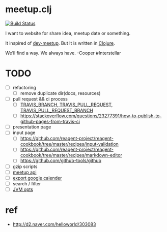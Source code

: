 meetup.clj
==========

[![Build Status](https://travis-ci.org/netpyoung/meetup.clj.svg?branch=master)](https://travis-ci.org/netpyoung/meetup.clj)


I want to website for share idea, meetup date or something.

It inspired of [dev-meetup](https://dev-meetup.github.io/). But It is written in [Clojure](https://clojure.org/).


We’ll find a way. We always have. -Cooper #Interstellar


# TODO
- [ ] refactoring
  - [ ] remove duplicate dir(docs, resources)
- [ ] pull request && ci process
  - [ ] [TRAVIS_BRANCH, TRAVIS_PULL_REQUEST, TRAVIS_PULL_REQUEST_BRANCH](https://docs.travis-ci.com/user/environment-variables/)
  - [ ] https://stackoverflow.com/questions/23277391/how-to-publish-to-github-pages-from-travis-ci
- [ ] presentation page
- [ ] input page
  - [ ] https://github.com/reagent-project/reagent-cookbook/tree/master/recipes/input-validation
  - [ ] https://github.com/reagent-project/reagent-cookbook/tree/master/recipes/markdown-editor
  - [ ] https://github.com/github-tools/github
- [ ] gzip scripts
- [ ] [meetup api](https://www.meetup.com/meetup_api/auth/)
- [ ] [export google calender](https://developers.google.com/google-apps/calendar/v3/reference/events/import)
- [ ] search / filter
- [ ] [JVM opts](https://dev.clojure.org/display/design/Improving+Clojure+Start+Time)

# ref
* http://d2.naver.com/helloworld/303083
